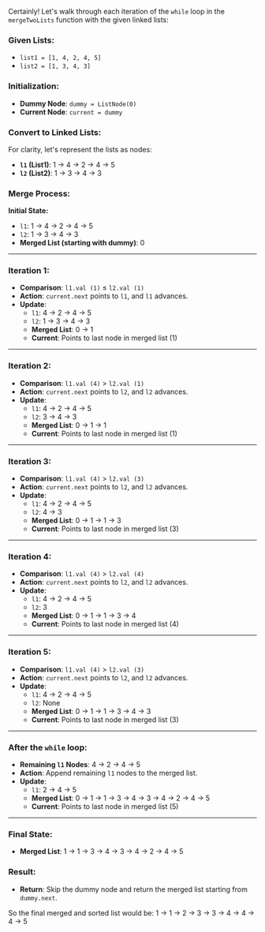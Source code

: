 Certainly! Let's walk through each iteration of the `while` loop in the `mergeTwoLists` function with the given linked lists:

### Given Lists:
- `list1 = [1, 4, 2, 4, 5]`
- `list2 = [1, 3, 4, 3]`

### Initialization:
- **Dummy Node**: `dummy = ListNode(0)`
- **Current Node**: `current = dummy`

### Convert to Linked Lists:
For clarity, let's represent the lists as nodes:

- **`l1` (List1)**: 1 → 4 → 2 → 4 → 5
- **`l2` (List2)**: 1 → 3 → 4 → 3

### Merge Process:

**Initial State:**
- `l1`: 1 → 4 → 2 → 4 → 5
- `l2`: 1 → 3 → 4 → 3
- **Merged List (starting with dummy)**: 0

---

### Iteration 1:
- **Comparison**: `l1.val (1)` ≤ `l2.val (1)`
- **Action**: `current.next` points to `l1`, and `l1` advances.
- **Update**:
  - `l1`: 4 → 2 → 4 → 5
  - `l2`: 1 → 3 → 4 → 3
  - **Merged List**: 0 → 1
  - **Current**: Points to last node in merged list (1)

---

### Iteration 2:
- **Comparison**: `l1.val (4)` > `l2.val (1)`
- **Action**: `current.next` points to `l2`, and `l2` advances.
- **Update**:
  - `l1`: 4 → 2 → 4 → 5
  - `l2`: 3 → 4 → 3
  - **Merged List**: 0 → 1 → 1
  - **Current**: Points to last node in merged list (1)

---

### Iteration 3:
- **Comparison**: `l1.val (4)` > `l2.val (3)`
- **Action**: `current.next` points to `l2`, and `l2` advances.
- **Update**:
  - `l1`: 4 → 2 → 4 → 5
  - `l2`: 4 → 3
  - **Merged List**: 0 → 1 → 1 → 3
  - **Current**: Points to last node in merged list (3)

---

### Iteration 4:
- **Comparison**: `l1.val (4)` > `l2.val (4)`
- **Action**: `current.next` points to `l2`, and `l2` advances.
- **Update**:
  - `l1`: 4 → 2 → 4 → 5
  - `l2`: 3
  - **Merged List**: 0 → 1 → 1 → 3 → 4
  - **Current**: Points to last node in merged list (4)

---

### Iteration 5:
- **Comparison**: `l1.val (4)` > `l2.val (3)`
- **Action**: `current.next` points to `l2`, and `l2` advances.
- **Update**:
  - `l1`: 4 → 2 → 4 → 5
  - `l2`: None
  - **Merged List**: 0 → 1 → 1 → 3 → 4 → 3
  - **Current**: Points to last node in merged list (3)

---

### After the `while` loop:
- **Remaining `l1` Nodes**: 4 → 2 → 4 → 5
- **Action**: Append remaining `l1` nodes to the merged list.
- **Update**:
  - `l1`: 2 → 4 → 5
  - **Merged List**: 0 → 1 → 1 → 3 → 4 → 3 → 4 → 2 → 4 → 5
  - **Current**: Points to last node in merged list (5)

---

### Final State:
- **Merged List**: 1 → 1 → 3 → 4 → 3 → 4 → 2 → 4 → 5

### Result:
- **Return**: Skip the dummy node and return the merged list starting from `dummy.next`.

So the final merged and sorted list would be:
1 → 1 → 2 → 3 → 3 → 4 → 4 → 4 → 5
